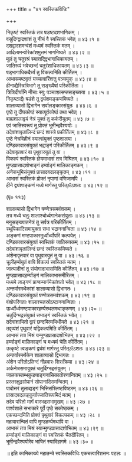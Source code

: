 +++
title = "४१ स्वस्तिकविधिः"

+++
  
निकृष्टं स्वस्तिकं तत्र षडष्टदशभागिकम् ।  
वसुदिग्द्वादशांशं तु नीचं वै स्वस्तिकं भवेत् ॥ ४३।१ ॥  
दशद्वादशमन्वंशं मध्यमं स्वस्तिकं मतम् ।  
आदित्यमन्वोरेकांशमुत्तमं भागमिष्यते ॥ ४३।२ ॥  
मूलं तु चतुरश्रं स्यात्तद्द्विभागाधिकायतम् ।  
जातिरूपं भवेच्छन्दं चतुरंशाधिकायतम् ॥ ४३।३ ॥  
षड्भागाधिकदैर्घ्यं तु विकल्पमिति कीर्तितम् ।  
आभासमष्टवृत्तं यच्चत्वारिंशत्तु पञ्चयुक् ॥ ४३।४ ॥  
हीनाद्यैस्त्रित्रिभागे तु सङ्ख्यैषां परिकीर्तिता ।  
त्रित्रिदीर्घानि नीचाः स्युः पञ्चाशत्सप्तसङ्ख्यया ॥ ४३।५ ॥  
निकृष्टाद्यैः षडंशे तु द्व्यंशमङ्कणमिष्यते ।  
शालाव्यासो द्विभागेन सर्वालङ्कारसंयुतः ॥ ४३।६ ॥  
पृष्ठे तु दीघकोष्ठं स्यात्पूर्वकोष्ठं तथा भवेत् ।  
बाह्यशालाद्वयं नेत्रं युक्तं तु कर्करीयुतम् ॥ ४३।७ ॥  
एवं जातिस्वरूपं तु प्रोक्तं भूमीन्द्रवैश्ययोः ।  
तदेवांशावृतालिन्दं छन्दं शास्त्रे प्रकीर्तितम् ॥ ४३।८ ॥  
पृष्ठे नेत्रविहीनं स्यात्संयुक्तं पृष्ठशालया ।  
दण्डिकावारसंयुक्तं भद्राङ्गं परिकीर्तितम् ॥ ४३।९ ॥  
तदेवावृतवारं वा पृथुवारयुतं तु वा ।  
विकल्पं स्वस्तिकं ज्ञेयमाभासं तत्र मिश्रितम् ॥ ४३।१० ॥  
मुण्डप्रासादशोभाङ्गं हर्म्याङ्गं मालिकाङ्गकम् ।  
अनेकभूमिसंयुक्तं प्रासादवदलङ्कृतम् ॥ ४३।११ ॥  
आभासं स्वस्तिकं प्रोक्तं नृपाणां वणिजामपि ।  
हीने द्व्यंशाङ्कणं मध्ये मार्गस्तु परित्ॐऽशतः ॥ ४३।१२ ॥  
  
(पृ० ११३)   
  
शालाव्यासो द्विभागेन षण्णेत्रसमवंशकम् ।  
तत्र मध्ये चतुः शालाश्चोर्ध्वगानेकसंयुताः ॥ ४३।१३ ॥  
मनुसङ्ख्यातनेत्रं तु सर्वत्र परिकीर्तितम् ।  
स्थूपिकादिसमायुक्ता सभा भद्राननान्विता ॥ ४३।१४ ॥  
अङ्कणं मण्टपाकारमूर्ध्वोर्ध्वोपरि कल्पयेत् ।  
दण्डिकावारसंयुक्तं स्वस्तिकं जातिरूपकम् ॥ ४३।१५ ॥  
तदेवांशावृतालिन्दं छन्दं स्वस्तिकमिष्यते ।  
अंशेनावृतवारं वा पृथुवारयुतं तु वा ॥ ४३।१६ ॥  
चूलीहर्म्ययुतं वापि विकल्पं स्वस्तिकं मतम् ।  
जात्यादीनां तु संयोगादाभासमिति कीर्तितम् ॥ ४३।१७ ॥  
मुण्डप्रासादहर्म्याङ्गं मालिकाभासमीरितम् ।  
मध्यमे त्वङ्गणं प्राग्वन्मार्गमेकांशतो भवेत् ॥ ४३।१८ ॥  
अन्तर्वारमथैकांशं शालाव्यासो द्विभागतः ।  
दण्डिकावारसंयुक्तं षण्णेत्रसमवंशकम् ॥ ४३।१९ ॥  
वंशोपरिगताः शालाश्चतस्रोऽष्टाननान्विताः ।  
ऊर्ध्वोर्ध्वमण्टपाकारहर्म्यस्थलमथाङ्कणम् ॥ ४३।२० ॥  
चतुर्दिग्भद्रसंयुक्तं सभाङ्गं स्वस्तिकं भवेत् ।  
तदेवांशाभितो द्वारं छन्दमित्यभिधीयते ॥ ४३।२१ ॥  
तद्द्व्यंशं पृथुवारं यद्विकल्पमिति कीर्तितम् ।  
आभासं तत्र मिश्रं यन्मुण्डप्रासादशोभितम् ॥ ४३।२२ ॥  
हर्म्याङ्गं मालिकाङ्गं च मध्यमं चेति कीर्तितम् ।  
उत्कृष्टे त्वङ्कणं द्व्यंशं मार्गस्तु परित्ॐऽशतः ॥ ४३।२३ ॥  
अन्तर्वारमथैकेन शालाव्यासो द्विभागतः ।  
अंशेन परितोऽलिन्दं नीव्रवारः शिरःक्रिया ॥ ४३।२४ ॥  
अर्कनेत्रसमायुक्तं चतुर्दिग्भद्रसंयुतम् ।  
जालकस्तम्भकुड्याङ्गनासिकातोरणान्वितम् ॥ ४३।२५ ॥  
प्रस्तरक्षुद्रसोपानं सोपानादिसमन्वितम् ।  
पादोत्तरं तुलाद्यङ्गं भित्तिसंश्लिष्टविष्टरम् ॥ ४३।२६ ॥  
प्रासादवदलङ्कुर्याज्जातिरूपमिदं मतम् ।  
तदेव परितो मार्गं वारभद्रसभामुखम् ॥ ४३।२७ ॥  
पार्श्वशाले सभाकारे पूर्वे पृष्ठे सकोष्ठकम् ।  
एकच्छन्दमिति प्रोक्तं पृथुवारं विकल्पकम् ॥ ४३।२८ ॥  
महावारान्वितं वापि मुण्डहर्म्यमथापि वा ।  
आभासं तत्र मिश्रं स्यान्मुण्डप्रासादशोभितम् ॥ ४३।२९ ॥  
हर्म्याङ्गं मालिकाङ्गं वा स्वस्तिकं चैतदीरितम् ।  
भूमीन्द्रवैश्ययोरेव भाषितं स्यादिहागमे ॥ ४३।३० ॥  
  
॥ इति कामिकाख्ये महातन्त्रे स्वस्तिकविधिः एकचत्वारिंशत्तमः पटलः ॥  
  
  
  
  
